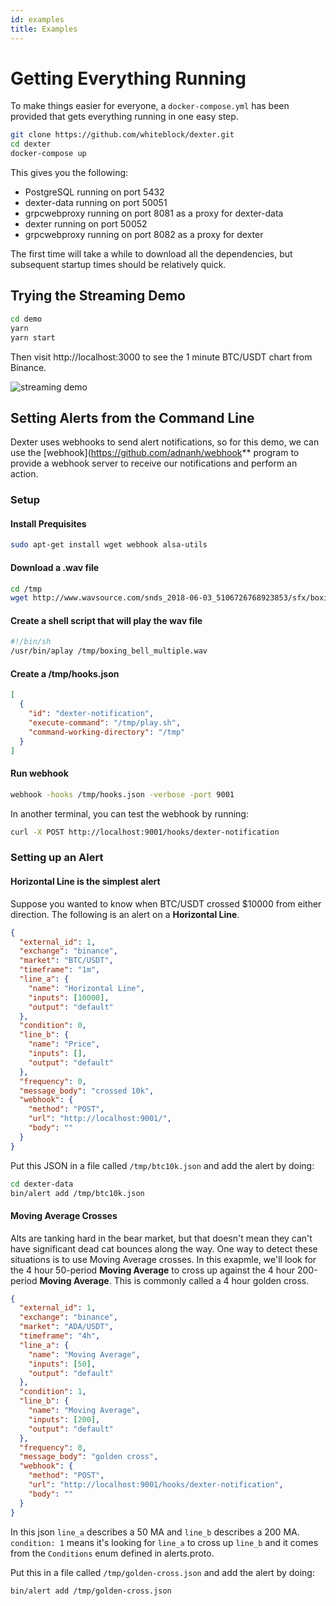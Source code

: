 ```yaml
---
id: examples
title: Examples
---
```


# Getting Everything Running

To make things easier for everyone, a `docker-compose.yml` has been provided that gets everything running
in one easy step.

```sh
git clone https://github.com/whiteblock/dexter.git
cd dexter
docker-compose up 
```

This gives you the following:

* PostgreSQL running on port 5432
* dexter-data running on port 50051
* grpcwebproxy running on port 8081 as a proxy for dexter-data
* dexter running on port 50052
* grpcwebproxy running on port 8082 as a proxy for dexter

The first time will take a while to download all the dependencies, but subsequent startup times should be relatively quick.

## Trying the Streaming Demo

```sh
cd demo
yarn
yarn start
```

Then visit http://localhost:3000 to see the 1 minute BTC/USDT chart from Binance.

![streaming demo](/dexter/img/streaming-demo.png)

## Setting Alerts from the Command Line

Dexter uses webhooks to send alert notifications, so for this demo, we can use the [webhook](https://github.com/adnanh/webhook** program
to provide a webhook server to receive our notifications and perform an action.

### Setup

#### Install Prequisites

```sh
sudo apt-get install wget webhook alsa-utils
```

#### Download a .wav file

```sh
cd /tmp
wget http://www.wavsource.com/snds_2018-06-03_5106726768923853/sfx/boxing_bell_multiple.wav
```

#### Create a shell script that will play the wav file

```sh
#!/bin/sh
/usr/bin/aplay /tmp/boxing_bell_multiple.wav
```

#### Create a /tmp/hooks.json

```json
[
  {
    "id": "dexter-notification",
    "execute-command": "/tmp/play.sh",
    "command-working-directory": "/tmp"
  }
]
```

#### Run webhook


```sh
webhook -hooks /tmp/hooks.json -verbose -port 9001
```

In another terminal, you can test the webhook by running:

```sh
curl -X POST http://localhost:9001/hooks/dexter-notification
```

### Setting up an Alert

#### Horizontal Line is the simplest alert

Suppose you wanted to know when BTC/USDT crossed $10000 from either direction.
The following is an alert on a **Horizontal Line**.

```json
{
  "external_id": 1,
  "exchange": "binance",
  "market": "BTC/USDT",
  "timeframe": "1m",
  "line_a": {
    "name": "Horizontal Line",
    "inputs": [10000],
    "output": "default"
  },
  "condition": 0,
  "line_b": {
    "name": "Price",
    "inputs": [],
    "output": "default"
  },
  "frequency": 0,
  "message_body": "crossed 10k",
  "webhook": {
    "method": "POST",
    "url": "http://localhost:9001/",
    "body": ""
  }
}
```

Put this JSON in a file called `/tmp/btc10k.json` and add the alert by doing:

```sh
cd dexter-data
bin/alert add /tmp/btc10k.json
```

#### Moving Average Crosses

Alts are tanking hard in the bear market, but that doesn't mean they can't have significant dead cat bounces
along the way.  One way to detect these situations is to use Moving Average crosses.  In this exapmle, we'll
look for the 4 hour 50-period **Moving Average** to cross up against the 4 hour 200-period **Moving Average**.
This is commonly called a 4 hour golden cross.

```json
{
  "external_id": 1,
  "exchange": "binance",
  "market": "ADA/USDT",
  "timeframe": "4h",
  "line_a": {
    "name": "Moving Average",
    "inputs": [50],
    "output": "default"
  },
  "condition": 1,
  "line_b": {
    "name": "Moving Average",
    "inputs": [200],
    "output": "default"
  },
  "frequency": 0,
  "message_body": "golden cross",
  "webhook": {
    "method": "POST",
    "url": "http://localhost:9001/hooks/dexter-notification",
    "body": ""
  }
}
```

In this json `line_a` describes a 50 MA and `line_b` describes a 200 MA.  `condition: 1` means it's looking
for `line_a` to cross up `line_b` and it comes from the `Conditions` enum defined in alerts.proto.

Put this in a file called `/tmp/golden-cross.json` and add the alert by doing:

```sh 
bin/alert add /tmp/golden-cross.json
```

